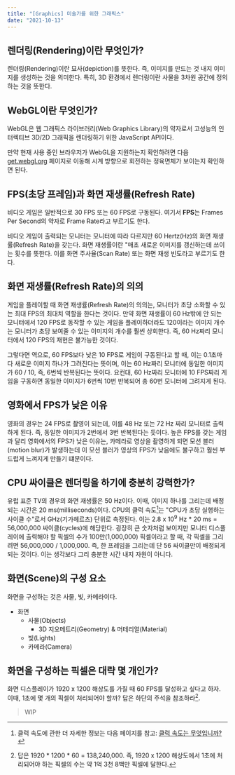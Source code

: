 ```yaml
---
title: "[Graphics] 미술가를 위한 그래픽스"
date: "2021-10-13"
---
```


[클럭 속도는 무엇입니까?]: https://www.intel.co.kr/content/www/kr/ko/gaming/resources/cpu-clock-speed.html

## 렌더링(Rendering)이란 무엇인가?

렌더링(Rendering)이란 묘사(depiction)를 뜻한다. 즉, 이미지를 만드는 것 내지 이미지를 생성하는 것을 의미한다. 특히, 3D 환경에서 렌더링이란 사물을 3차원 공간에 정의하는 것을 뜻한다.

## WebGL이란 무엇인가?

WebGL은 웹 그래픽스 라이브러리(Web Graphics Library)의 약자로서 고성능의 인터렉티브 3D/2D 그래픽을 렌더링하기 위한 JavaScript API이다.

만약 현재 사용 중인 브라우저가 WebGL을 지원하는지 확인하려면 다음 [get.webgl.org](http://get.webgl.org/) 페이지로 이동해 시계 방향으로 회전하는 정육면체가 보이는지 확인하면 된다.

## FPS(초당 프레임)과 화면 재생률(Refresh Rate)

비디오 게임은 일반적으로 30 FPS 또는 60 FPS로 구동된다. 여기서 **FPS**는 Frames Per Second의 약자로 Frame Rate라고 부르기도 한다.

비디오 게임이 출력되는 모니터는 모니터에 따라 다르지만 60 Hertz(Hz)의 화면 재생률(Refresh Rate)을 갖는다. 화면 재생률이란 "매초 새로운 이미지를 갱신하는데 쓰이는 횟수를 뜻한다. 이를 화면 주사율(Scan Rate) 또는 화면 재생 빈도라고 부르기도 한다.

## 화면 재생률(Refresh Rate)의 의의

게임을 플레이할 때 화면 재생률(Refresh Rate)의 의의는, 모니터가 초당 소화할 수 있는 최대 FPS의 최대치 역할을 한다는 것이다. 만약 화면 재생률이 60 Hz밖에 안 되는 모니터에서 120 FPS로 동작할 수 있는 게임을 플레이하더라도 120이라는 이미지 개수는 모니터가 초당 보여줄 수 있는 이미지의 개수를 훨씬 상회한다. 즉, 60 Hz짜리 모니터에서 120 FPS의 재현은 불가능한 것이다.

그렇다면 역으로, 60 FPS보다 낮은 10 FPS로 게임이 구동된다고 할 때, 이는 0.1초마다 새로운 이미지 하나가 그려진다는 뜻이며, 이는 60 Hz짜리 모니터에 동일한 이미지가 60 / 10, 즉, 6번씩 반복된다는 뜻이다. 요컨대, 60 Hz짜리 모니터에 10 FPS짜리 게임을 구동하면 동일한 이미지가 6번씩 10번 반복되어 총 60번 모니터에 그려지게 된다.

## 영화에서 FPS가 낮은 이유

영화의 경우는 24 FPS로 촬영이 되는데, 이를 48 Hz 또는 72 Hz 짜리 모니터로 출력하게 된다. 즉, 동일한 이미지가 2번에서 3번 반복된다는 듯이다. 높은 FPS를 갖는 게임과 달리 영화에서의 FPS가 낮은 이유는, 카메라로 영상을 촬영하게 되면 모션 블러(motion blur)가 발생하는데 이 모션 블러가 영상의 FPS가 낮음에도 불구하고 훨씬 부드럽게 느껴지게 만들기 떄문이다.

## CPU 싸이클은 렌더링을 하기에 충분히 강력한가?

유럽 표준 TV의 경우의 화면 재생률은 50 Hz이다. 이때, 이미지 하나를 그리는데 배정되는 시간은 20 ms(milliseconds)이다. CPU의 클럭 속도[^1]는 "CPU가 초당 실행하는 사이클 수"로서 GHz(기가헤르츠) 단위로 측정된다. 이는 2.8 x 10<sup>9</sup> Hz * 20 ms = 56,000,000 싸이클(cycles)에 해당한다. 굉장히 큰 숫자처럼 보이지만 모니터 디스플레이에 출력해야 할 픽셀의 수가 100만(1,000,000) 픽셀이라고 할 때, 각 픽셀을 그리려면 56,000,000 / 1,000,000. 즉, 한 프레임을 그리는데 단 56 싸이클만이 배정되게 되는 것이다. 이는 생각보다 그리 충분한 시간 내지 자원이 아니다.

## 화면(Scene)의 구성 요소

화면을 구성하는 것은 사물, 빛, 카메라이다.

- 화면
  - 사물(Objects)
    - 3D 지오메트리(Geometry) & 머테리얼(Material)
  - 빛(Lights)
  - 카메라(Camera)

## 화면을 구성하는 픽셀은 대략 몇 개인가?

화면 디스플레이가 1920 x 1200 해상도를 가질 때 60 FPS를 달성하고 싶다고 하자. 이때, 1초에 몇 개의 픽셀이 처리되어야 할까? 답은 하단의 주석을 참조하라[^2].

> WIP

[^1]: 클럭 속도에 관한 더 자세한 정보는 다음 페이지를 참고: [클럭 속도는 무엇입니까?]
[^2]: 답은 1920 * 1200 * 60 = 138,240,000. 즉, 1920 x 1200 해상도에서 1초에 처리되어야 하는 픽셀의 수는 약 1억 3천 8백만 픽셀에 달한다.
